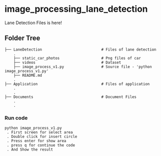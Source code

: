# image_processing_lane_detection
Lane Detection Files is here!

## Folder Tree
    ├── LaneDetection                           # Files of lane detection
        .                          
        ├── static_car_photos                   # Png files of car
        ├── videos                              # Dataset
        ├── image_process_v1.py                 # Source file - 'python image_process_v1.py'
        ├── README.md    
        .                
    ├── Application                             # Files of application
        .
        .
    ├── Documents                               # Document Files
        .
        .
### Run code
    python image_process_v1.py
     . First screen for select area 
     . Double click for insert circle
     . Press enter for show area
     . press q for continue the code
     . And Show the result